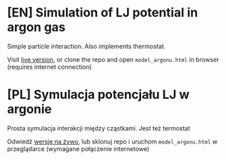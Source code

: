 # [EN] Simulation of LJ potential in argon gas
Simple particle interaction. Also implements thermostat.

Visit [live version](https://madghostek.github.io/Argon-LJ-Potential/model_argonu.html), or clone the repo and open `model_argonu.html` in browser (requires internet connection)

# [PL] Symulacja potencjału LJ w argonie
Prosta symulacja interakcji między cząstkami. Jest też termostat

Odwiedź [wersję na żywo](https://madghostek.github.io/Argon-LJ-Potential/model_argonu.html), lub sklonuj repo i uruchom `model_argonu.html` w przeglądarce (wymagane połączenie internetowe)
